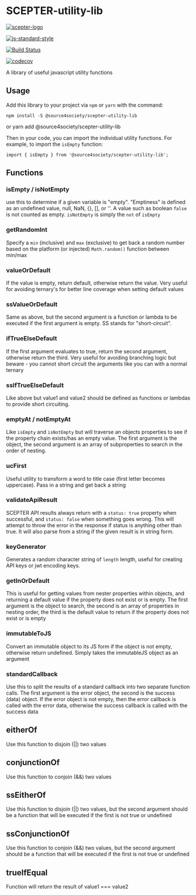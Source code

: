 # SCEPTER-utility-lib
[![scepter-logo](http://res.cloudinary.com/source-4-society/image/upload/v1514622047/scepter_hzpcqt.png)](https://github.com/source4societyorg/SCEPTER-core)

[![js-standard-style](https://cdn.rawgit.com/standard/standard/master/badge.svg)](http://standardjs.com)

[![Build Status](https://travis-ci.org/source4societyorg/SCEPTER-utility-lib.svg?branch=master)](https://travis-ci.org/source4societyorg/SCEPTER-utility-lib.svg?branch=master)

[![codecov](https://codecov.io/gh/source4societyorg/SCEPTER-utility-lib/branch/master/graph/badge.svg)](https://codecov.io/gh/source4societyorg/SCEPTER-utility-lib)

A library of useful javascript utility functions

## Usage

Add this library to your project via `npm` or `yarn` with the command:

    npm install -S @source4society/scepter-utility-lib
or
    yarn add @source4society/scepter-utility-lib

Then in your code, you can import the individual utility functions. For example, to import the `isEmpty` function:

    import { isEmpty } from '@source4society/scepter-utility-lib';

## Functions

### isEmpty / isNotEmpty

use this to determine if a given variable is "empty". "Emptiness" is defined as an undefined value, null, NaN, {}, [], or ''. A value such as boolean `false` is not counted as empty. `isNotEmpty` is simply the `not` of `isEmpty`

### getRandomInt

Specify a `min` (inclusive) and `max` (exclusive) to get back a random number based on the platform (or injected) `Math.random()` function between min/max

### valueOrDefault

If the value is empty, return default, otherwise return the value. Very useful for avoiding ternary's for better line coverage when setting default values

### ssValueOrDefault

Same as above, but the second argument is a function or lambda to be executed if the first argument is empty. SS stands for "short-circuit".

### ifTrueElseDefault

If the first argument evaluates to true, return the second argument, otherwise return the third. Very useful for avoiding branching logic but beware - you cannot short circuit the arguments like you can with a normal ternary

### ssIfTrueElseDefault

Like above but value1 and value2 should be defined as functions or lambdas to provide short circuiting.

### emptyAt / notEmptyAt

Like `isEmpty` and `isNotEmpty` but will traverse an objects properties to see if the property chain exists/has an empty value. The first argument is the object, the second argument is an array of subproperties to search in the order of nesting.

### ucFirst

Useful utility to transform a word to title case (first letter becomes uppercase). Pass in a string and get back a string

### validateApiResult

SCEPTER API results always return with a `status: true` property when successful, and `status: false` when something goes wrong. This will attempt to throw the error in the response if status is anything other than true. It will also parse from a string if the given result is in string form.

### keyGenerator

Generates a random character string of `length` length, useful for creating API keys or jwt encoding keys.

### getInOrDefault

This is useful for getting values from nester properties within objects, and returning a default value if the property does not exist or is empty. The first argument is the object to search, the second is an array of properties in nesting order, the third is the default value to return if the property does not exist or is empty

### immutableToJS

Convert an immutable object to its JS form if the object is not empty, otherwise return undefined. Simply takes the immutableJS object as an argument

### standardCallback

Use this to split the results of a standard callback into two separate function calls. The first argument is the error object, the second is the success (data) object. If the error object is not empty, then the error callback is called with the error data, otherwise the success callback is called with the success data

## eitherOf

Use this function to disjoin (||) two values

## conjunctionOf

Use this function to conjoin (&&) two values

## ssEitherOf

Use this function to disjoin (||) two values, but the second argument should be a function that will be executed if the first is not true or undefined

## ssConjunctionOf

Use this function to conjoin (&&) two values, but the second argument should be a function that will be executed if the first is not true or undefined

## trueIfEqual

Function will return the result of value1 === value2